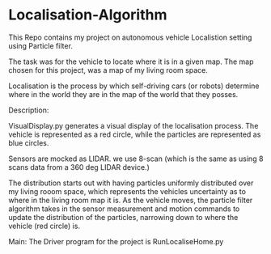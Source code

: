 # Localisation-Algorithm

This Repo contains my project on autonomous vehicle Localistion setting using Particle filter. 

The task was for the vehicle to locate where it is in a given map. The map chosen for this project, was a map of my living room space. 

Localisation is the process by which self-driving cars (or robots) determine where in the world they are in the map of the world that they posses. 

Description: 

VisualDisplay.py generates a visual display of the localisation process. The vehicle is represented as a red circle, while the particles are represented as blue circles. 

Sensors are mocked as LIDAR. we use 8-scan (which is the same as using 8 scans data from a 360 deg LIDAR device.)

The distribution starts out with having particles uniformly distributed over my living rooom space, which represents the vehicles uncertainty as to where in the living room map it is. As the vehicle moves, the particle filter algorithm takes in the sensor measurement and motion commands to update the distribution of the particles, narrowing down to where the vehicle (red circle) is. 

Main: 
	The Driver program for the project is RunLocaliseHome.py


